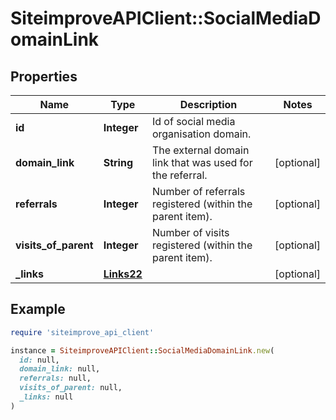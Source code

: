# SiteimproveAPIClient::SocialMediaDomainLink

## Properties

| Name | Type | Description | Notes |
| ---- | ---- | ----------- | ----- |
| **id** | **Integer** | Id of social media organisation domain. |  |
| **domain_link** | **String** | The external domain link that was used for the referral. | [optional] |
| **referrals** | **Integer** | Number of referrals registered (within the parent item). | [optional] |
| **visits_of_parent** | **Integer** | Number of visits registered (within the parent item). | [optional] |
| **_links** | [**Links22**](Links22.md) |  | [optional] |

## Example

```ruby
require 'siteimprove_api_client'

instance = SiteimproveAPIClient::SocialMediaDomainLink.new(
  id: null,
  domain_link: null,
  referrals: null,
  visits_of_parent: null,
  _links: null
)
```

